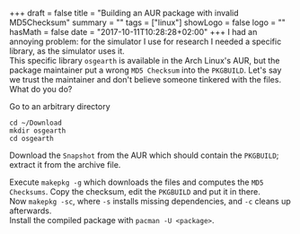 +++
draft = false
title = "Building an AUR package with invalid MD5Checksum"
summary = ""
tags = ["linux"]
showLogo = false
logo = ""
hasMath = false
date = "2017-10-11T10:28:28+02:00"
+++
I had an annoying problem: for the simulator I use for research I needed a specific library, as the simulator uses it.   
This specific library `osgearth` is available in the Arch Linux's AUR, but the package maintainer put a wrong `MD5 Checksum` into the `PKGBUILD`. Let's say we trust the maintainer and don't believe someone tinkered with the files. What do you do?

Go to an arbitrary directory

```
cd ~/Download
mkdir osgearth
cd osgearth
```

Download the `Snapshot` from the AUR which should contain the `PKGBUILD`; extract it from the archive file.   

Execute `makepkg -g` which downloads the files and computes the `MD5 Checksums`. Copy the checksum, edit the `PKGBUILD` and put it in there.   
Now `makepkg -sc`, where `-s` installs missing dependencies, and `-c` cleans up afterwards.   
Install the compiled package with `pacman -U <package>`.
